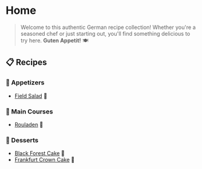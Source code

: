# Home

> Welcome to this authentic German recipe collection! Whether you're a seasoned chef or just starting out, you'll find something delicious to try here. **Guten Appetit!** 🍽️

## 📋 Recipes

### 🥗 Appetizers

- [Field Salad](recipes/feldsalat.md) 🥬

### 🍖 Main Courses

- [Rouladen](recipes/rouladen.md) 🥩

### 🍰 Desserts

- [Black Forest Cake](recipes/schwarzwälder.md) 🍒
- [Frankfurt Crown Cake](recipes/frankfurter.md) 🎂
